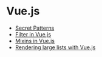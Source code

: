 # Vue.js

- [Secret Patterns](/vuejs/secret-patterns.html)
- [Filter in Vue.js](/vuejs/filters-in-vue.html)
- [Mixins in Vue.js](/vuejs/mixins-in-vue.html)
- [Rendering large lists with Vue.js](/vuejs/rendering-large-lists-with-vue.html)
